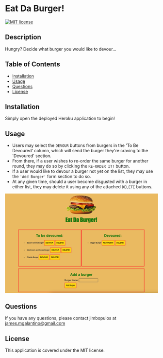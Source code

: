 # Eat Da Burger!

[![MIT license](https://img.shields.io/badge/License-MIT-blue.svg)](https://lbesson.mit-license.org/)

## Description

Hungry? Decide what burger you would like to devour...

## Table of Contents

- [Installation](#installation)
- [Usage](#usage)
- [Questions](#questions)
- [License](#license)

## Installation

Simply open the deployed Heroku application to begin!

## Usage

- Users may select the `DEVOUR` buttons from burgers in the 'To Be Devoured' column, which will send the burger they're craving to the 'Devoured' section.
- From there, if a user wishes to re-order the same burger for another round, they may do so by clicking the `RE-ORDER IT!` button.
- If a user would like to devour a burger not yet on the list, they may use the `'Add Burger'` form section to do so.
- At any given time, should a user become disgusted with a burger in either list, they may delete it using any of the attached `DELETE` buttons.

![Eat-Da-Burger-app](images/Eat-Da-Burger-app.png)

## Questions

If you have any questions, please contact jimbopulos at james.mgalantino@gmail.com

## License

This application is covered under the MIT license.
